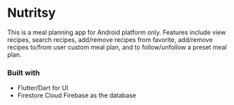 # Nutritsy

This is a meal planning app for Android platform only.
Features include view recipes, search recipes, add/remove recipes from favorite, add/remove recipes to/from user custom meal plan, and to follow/unfollow a preset meal plan.

### Built with 

- Flutter/Dart for UI
- Firestore Cloud Firebase as the database
